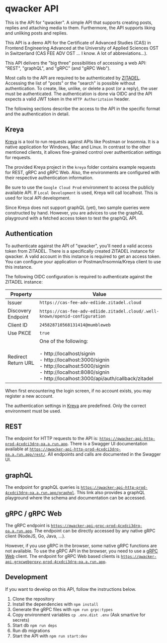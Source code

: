 # qwacker API

This is the API for "qwacker". A simple API that supports creating
posts, replies and attaching media to them. Furthermore, the API
supports liking and unliking posts and replies.

This API is a demo API for the Certificate of Advanced Studies (CAS)
in Frontend Engineering Advanced at the University of Applied Sciences
OST in Switzerland (CAS FEE ADV OST ... I know. A lot of abbreviations...).

This API delivers the "big three" possibilities of accessing a web API:
"REST", "graphQL", and "gRPC" (and "gRPC Web").

Most calls to the API are required to be authenticated by
[ZITADEL](https://zitadel.com). Accessing the list of "posts" or
the "search" is possible without authentication. To create, like, unlike,
or delete a post (or a reply), the user must be authenticated. The authentication
is done via OIDC and the API expects a valid JWT token in the
`HTTP Authoriztaion` header.

The following sections describe the access to the API in the specific
format and the authentication in detail.

## Kreya

[Kreya](https://kreya.app) is a tool to run requests against APIs like Postman
or Insomnia. It is a native application for Windows, Mac and Linux. In contrast to
the other mentioned clients, it allows fine-grained control over authentication settings
for requests.

The provided Kreya project in the `kreya` folder contains example requests for REST, gRPC and
gRPC Web. Also, the environments are configured with their respective authentication information.

Be sure to use the `Google Cloud Prod` environment to access the publicly available API.
If `Local Development` is used, Kreya will call localhost. This is used for local API development.

Since Kreya does not support graphQL (yet), two sample queries were constructed by hand.
However, you are advices to use the graphQL playground with a fetched access token to
test the graphQL API.

## Authentication

To authenticate against the API of "qwacker", you'll need a valid
access token from ZITADEL. There is a specifically created ZITADEL
instance for qwacker. A valid account in this instance is required
to get an access token. You can configure your application or
Postman/Insomnia/Kreya client to use this instance.

The following OIDC configuration is required to authenticate against
the ZITADEL instance:

| **Property**        | **Value**                                                                                                                                                                                                         |
| ------------------- | ----------------------------------------------------------------------------------------------------------------------------------------------------------------------------------------------------------------- |
| Issuer              | `https://cas-fee-adv-ed1ide.zitadel.cloud`                                                                                                                                                                        |
| Discovery Endpoint  | `https://cas-fee-adv-ed1ide.zitadel.cloud/.well-known/openid-configuration`                                                                                                                                       |
| Client ID           | `245828710568131414@mumbleweb`                                                                                                                                                                                    |
| Use PKCE            | `true`                                                                                                                                                                                                            |
| Redirect Return URL | One of the following:<br><br>- http://localhost/signin<br>- http://localhost:3000/signin<br>- http://localhost:5000/signin<br>- http://localhost:8080/signin<br>- http://localhost:3000/api/auth/callback/zitadel |

When first encountering the login screen, if no account exists, you may register a new account.

The authentication settings in [Kreya](https://kreya.app) are predefined. Only the correct environment must be used.

## REST

The endpoint for HTTP requests to the API is:
[`https://qwacker-api-http-prod-4cxdci3drq-oa.a.run.app`](https://qwacker-api-http-prod-4cxdci3drq-oa.a.run.app).
There is a Swagger UI documentation available at
[`https://qwacker-api-http-prod-4cxdci3drq-oa.a.run.app/rest/`](https://qwacker-api-http-prod-4cxdci3drq-oa.a.run.app/rest/).
All endpoints and calls are documented in the Swagger UI.

## graphQL

The endpoint for graphQL queries is
[`https://qwacker-api-http-prod-4cxdci3drq-oa.a.run.app/graphql`](https://qwacker-api-http-prod-4cxdci3drq-oa.a.run.app/graphql).
This link also provides a graphQL playground where the schema and documentation can be accessed.

## gRPC / gRPC Web

The gRPC endpoint is
[`https://qwacker-api-grpc-prod-4cxdci3drq-oa.a.run.app`](https://qwacker-api-grpc-prod-4cxdci3drq-oa.a.run.app).
The endpoint can be directly accessed by any native gRPC client (NodeJS, Go, Java, ...).

However, if you use gRPC in the browser, some native gRPC functions are not available.
To use the gRPC API in the browser, you need to use a [gRPC Web](https://github.com/grpc/grpc-web) client.
The endpoint for gRPC Web based clients is
[`https://qwacker-api-grpcwebproxy-prod-4cxdci3drq-oa.a.run.app`](https://qwacker-api-grpcwebproxy-prod-4cxdci3drq-oa.a.run.app).

## Development

If you want to develop on this API, follow the instructions below.

1. Clone the repository
2. Install the dependencies with `npm install`
3. Generate the gRPC files with `npm run grpc:types`
4. Copy environment variables `cp .env.dist .env` (Ask smartive for secrets)
5. Start db `npm run deps`
6. Run db migrations
7. Start the API with `npm run start:dev`
